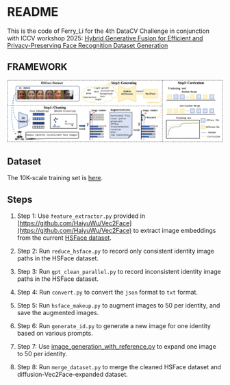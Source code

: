 # README
This is the code of Ferry_Li for the 4th DataCV Challenge in conjunction with ICCV workshop 2025: [Hybrid Generative Fusion for Efficient and Privacy-Preserving Face Recognition Dataset Generation](https://arxiv.org/abs/2508.10672)

## FRAMEWORK
![image](framework_01.jpg)

## Dataset
The 10K-scale training set is [here](https://drive.google.com/file/d/1Lw09rwuVQN8jOYjx2YJQN431TuCECfZn/view?usp=drive_link).

## Steps
1. Step 1: Use `feature_extractor.py` provided in [https://github.com/HaiyuWu/Vec2Face](https://github.com/HaiyuWu/Vec2Face) to extract image embeddings from the current [HSFace dataset](https://huggingface.co/datasets/BooBooWu/Vec2Face/tree/main/HSFaces).

2. Step 2: Run `reduce_hsface.py` to record only consistent identity image paths in the HSFace dataset.

3. Step 3: Run `gpt_clean_parallel.py` to record inconsistent identity image paths in the HSFace dataset.

4. Step 4: Run `convert.py` to convert the `json` format to `txt` format.

5. Step 5: Run `hsface_makeup.py` to augment images to 50 per identity, and save the augmented images.

6. Step 6: Run `generate_id.py` to generate a new image for one identity based on various prompts.

7. Step 7: Use [image_generation_with_reference.py]([https://github.com/HaiyuWu/Vec2Face](https://github.com/HaiyuWu/Vec2Face/blob/main/image_generation_with_reference.py)) to expand one image to 50 per identity. 

8. Step 8: Run `merge_dataset.py` to merge the cleaned HSFace dataset and diffusion-Vec2Face-expanded dataset. 

